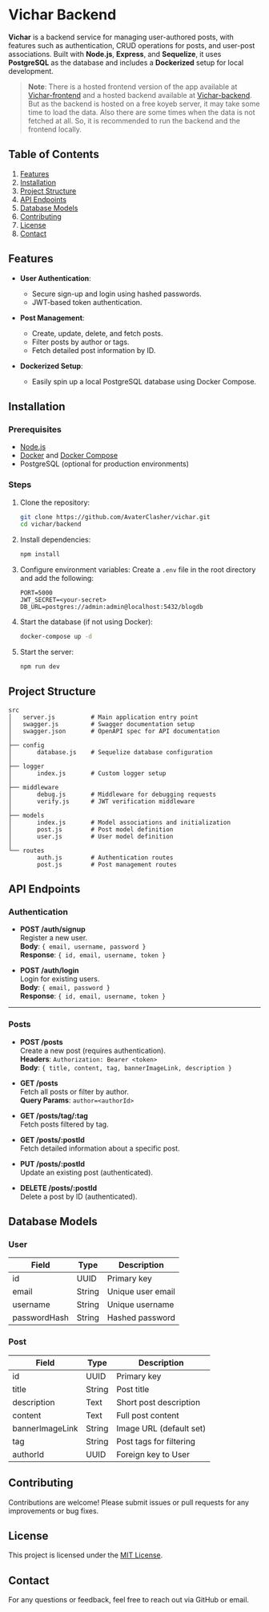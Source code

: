 # Vichar Backend

**Vichar** is a backend service for managing user-authored posts, with features such as authentication, CRUD operations for posts, and user-post associations. Built with **Node.js**, **Express**, and **Sequelize**, it uses **PostgreSQL** as the database and includes a **Dockerized** setup for local development.

> **Note**: There is a hosted frontend version of the app available at [Vichar-frontend](https://vichar2.vercel.app/) and a hosted backend available at [Vichar-backend](https://collective-violante-avater-dffc8fee.koyeb.app/api-docs). But as the backend is hosted on a free koyeb server, it may take some time to load the data. Also there are some times when the data is not fetched at all. So, it is recommended to run the backend and the frontend locally.

## Table of Contents

1. [Features](#features)
2. [Installation](#installation)
3. [Project Structure](#project-structure)
4. [API Endpoints](#api-endpoints)
5. [Database Models](#database-models)
6. [Contributing](#contributing)
7. [License](#license)
8. [Contact](#contact)

## Features

- **User Authentication**:
  - Secure sign-up and login using hashed passwords.
  - JWT-based token authentication.

- **Post Management**:
  - Create, update, delete, and fetch posts.
  - Filter posts by author or tags.
  - Fetch detailed post information by ID.

- **Dockerized Setup**:
  - Easily spin up a local PostgreSQL database using Docker Compose.

## Installation

### Prerequisites

- [Node.js](https://nodejs.org/)
- [Docker](https://www.docker.com/) and [Docker Compose](https://docs.docker.com/compose/)
- PostgreSQL (optional for production environments)

### Steps

1. Clone the repository:

   ```bash
   git clone https://github.com/AvaterClasher/vichar.git
   cd vichar/backend
   ```

2. Install dependencies:

   ```bash
   npm install
   ```

3. Configure environment variables:
   Create a `.env` file in the root directory and add the following:

   ```env
   PORT=5000
   JWT_SECRET=<your-secret>
   DB_URL=postgres://admin:admin@localhost:5432/blogdb
   ```

4. Start the database (if not using Docker):

   ```bash
   docker-compose up -d
   ```

5. Start the server:

   ```bash
   npm run dev
   ```

## Project Structure

```
src
│   server.js          # Main application entry point
│   swagger.js         # Swagger documentation setup
│   swagger.json       # OpenAPI spec for API documentation
│
├── config
│       database.js    # Sequelize database configuration
│
├── logger
│       index.js       # Custom logger setup
│
├── middleware
│       debug.js       # Middleware for debugging requests
│       verify.js      # JWT verification middleware
│
├── models
│       index.js       # Model associations and initialization
│       post.js        # Post model definition
│       user.js        # User model definition
│
└── routes
        auth.js        # Authentication routes
        post.js        # Post management routes
```

## API Endpoints

### **Authentication**

- **POST /auth/signup**  
  Register a new user.  
  **Body**: `{ email, username, password }`  
  **Response**: `{ id, email, username, token }`

- **POST /auth/login**  
  Login for existing users.  
  **Body**: `{ email, password }`  
  **Response**: `{ id, email, username, token }`

---

### **Posts**

- **POST /posts**  
  Create a new post (requires authentication).  
  **Headers**: `Authorization: Bearer <token>`  
  **Body**: `{ title, content, tag, bannerImageLink, description }`

- **GET /posts**  
  Fetch all posts or filter by author.  
  **Query Params**: `author=<authorId>`  

- **GET /posts/tag/:tag**  
  Fetch posts filtered by tag.  

- **GET /posts/:postId**  
  Fetch detailed information about a specific post.  

- **PUT /posts/:postId**  
  Update an existing post (authenticated).  

- **DELETE /posts/:postId**  
  Delete a post by ID (authenticated).

## Database Models

### User

| Field         | Type    | Description                |
|---------------|---------|----------------------------|
| id            | UUID    | Primary key               |
| email         | String  | Unique user email         |
| username      | String  | Unique username           |
| passwordHash  | String  | Hashed password           |

### Post

| Field            | Type    | Description                |
|------------------|---------|----------------------------|
| id               | UUID    | Primary key               |
| title            | String  | Post title                |
| description      | Text    | Short post description    |
| content          | Text    | Full post content         |
| bannerImageLink  | String  | Image URL (default set)   |
| tag              | String  | Post tags for filtering   |
| authorId         | UUID    | Foreign key to User       |

## Contributing

Contributions are welcome! Please submit issues or pull requests for any improvements or bug fixes.

## License

This project is licensed under the [MIT License](LICENSE.md).

## Contact

For any questions or feedback, feel free to reach out via GitHub or email.